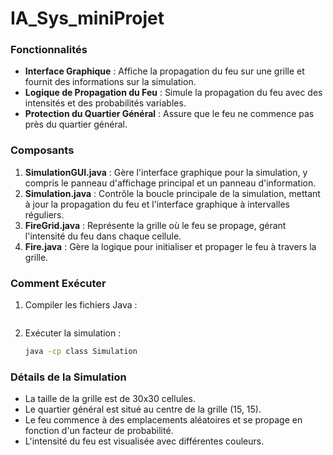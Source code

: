 # IA_Sys_miniProjet

### Fonctionnalités

- **Interface Graphique** : Affiche la propagation du feu sur une grille et fournit des informations sur la simulation.
- **Logique de Propagation du Feu** : Simule la propagation du feu avec des intensités et des probabilités variables.
- **Protection du Quartier Général** : Assure que le feu ne commence pas près du quartier général.

### Composants

1. **SimulationGUI.java** : Gère l'interface graphique pour la simulation, y compris le panneau d'affichage principal et un panneau d'information.
2. **Simulation.java** : Contrôle la boucle principale de la simulation, mettant à jour la propagation du feu et l'interface graphique à intervalles réguliers.
3. **FireGrid.java** : Représente la grille où le feu se propage, gérant l'intensité du feu dans chaque cellule.
4. **Fire.java** : Gère la logique pour initialiser et propager le feu à travers la grille.

### Comment Exécuter

1. Compiler les fichiers Java :
    ```sh
    
    ```

2. Exécuter la simulation :
    ```sh
    java -cp class Simulation
    ```

### Détails de la Simulation

- La taille de la grille est de 30x30 cellules.
- Le quartier général est situé au centre de la grille (15, 15).
- Le feu commence à des emplacements aléatoires et se propage en fonction d'un facteur de probabilité.
- L'intensité du feu est visualisée avec différentes couleurs.

